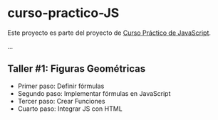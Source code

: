 # curso-practico-JS

Este proyecto es parte del proyecto de [Curso Práctico de JavaScript](https://platzi.com/cursos/javascript-practico/).

...

## Taller #1: Figuras Geométricas

- Primer paso: Definir fórmulas
- Segundo paso: Implementar fórmulas en JavaScript
- Tercer paso: Crear Funciones
- Cuarto paso: Integrar JS con HTML

